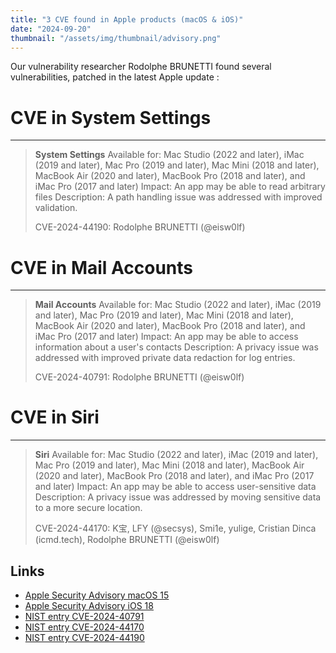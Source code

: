 ```yaml
---
title: "3 CVE found in Apple products (macOS & iOS)"
date: "2024-09-20"
thumbnail: "/assets/img/thumbnail/advisory.png"
---
```

Our vulnerability researcher Rodolphe BRUNETTI found several vulnerabilities, patched in the latest Apple update :

# CVE in System Settings
---
> **System Settings**
> Available for: Mac Studio (2022 and later), iMac (2019 and later), Mac Pro (2019 and later), Mac Mini (2018 and later), MacBook Air (2020 and later), MacBook Pro (2018 and later), and iMac Pro (2017 and later)
> Impact: An app may be able to read arbitrary files
> Description: A path handling issue was addressed with improved validation.
>
> CVE-2024-44190: Rodolphe BRUNETTI (@eisw0lf)


# CVE in Mail Accounts
---
> **Mail Accounts**
> Available for: Mac Studio (2022 and later), iMac (2019 and later), Mac Pro (2019 and later), Mac Mini (2018 and later), MacBook Air (2020 and later), MacBook Pro (2018 and later), and iMac Pro (2017 and later)
> Impact: An app may be able to access information about a user's contacts
> Description: A privacy issue was addressed with improved private data redaction for log entries.
>
>CVE-2024-40791: Rodolphe BRUNETTI (@eisw0lf)


# CVE in Siri
---
>**Siri**
> Available for: Mac Studio (2022 and later), iMac (2019 and later), Mac Pro (2019 and later), Mac Mini (2018 and later), MacBook Air (2020 and later), MacBook Pro (2018 and later), and iMac Pro (2017 and later)
> Impact: An app may be able to access user-sensitive data
> Description: A privacy issue was addressed by moving sensitive data to a more secure location.
>
> CVE-2024-44170: K宝, LFY (@secsys), Smi1e, yulige, Cristian Dinca (icmd.tech), Rodolphe BRUNETTI (@eisw0lf)


## Links
- [Apple Security Advisory macOS 15](https://support.apple.com/en-us/121238)
- [Apple Security Advisory iOS 18](https://support.apple.com/en-us/121250)
- [NIST entry CVE-2024-40791](https://nvd.nist.gov/vuln/detail/CVE-2024-40791)
- [NIST entry CVE-2024-44170](https://nvd.nist.gov/vuln/detail/CVE-2024-44170)
- [NIST entry CVE-2024-44190](https://nvd.nist.gov/vuln/detail/CVE-2024-44190)